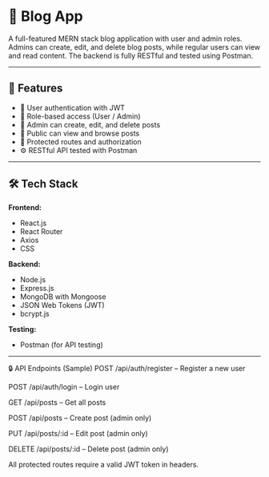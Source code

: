 # 📝 Blog App

A full-featured MERN stack blog application with user and admin roles. Admins can create, edit, and delete blog posts, while regular users can view and read content. The backend is fully RESTful and tested using Postman.

---

## 🚀 Features

- 🔐 User authentication with JWT
- 👥 Role-based access (User / Admin)
- 📝 Admin can create, edit, and delete posts
- 📖 Public can view and browse posts
- 🧭 Protected routes and authorization
- ⚙️ RESTful API tested with Postman

---

## 🛠️ Tech Stack

**Frontend:**
- React.js
- React Router
- Axios
- CSS

**Backend:**
- Node.js
- Express.js
- MongoDB with Mongoose
- JSON Web Tokens (JWT)
- bcrypt.js

**Testing:**
- Postman (for API testing)

---

🔒 API Endpoints (Sample)
POST /api/auth/register – Register a new user

POST /api/auth/login – Login user

GET /api/posts – Get all posts

POST /api/posts – Create post (admin only)

PUT /api/posts/:id – Edit post (admin only)

DELETE /api/posts/:id – Delete post (admin only)

All protected routes require a valid JWT token in headers.
